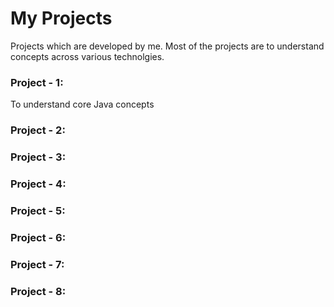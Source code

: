 # My Projects
Projects which are developed by me. Most of the projects are to understand concepts across various technolgies.

### Project - 1: 
To understand core Java concepts

### Project - 2: 

### Project - 3: 

### Project - 4:

### Project - 5:

### Project - 6:

### Project - 7:

### Project - 8:
